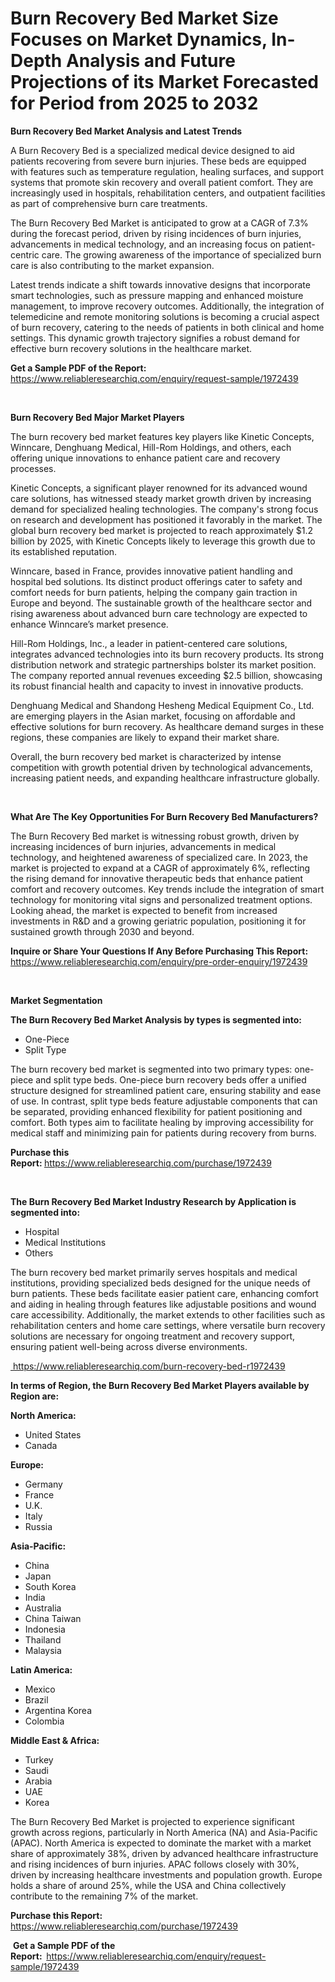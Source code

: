 <p><h1>Burn Recovery Bed Market Size Focuses on Market Dynamics, In-Depth Analysis and Future Projections of its Market Forecasted for Period from 2025 to 2032</h1></p><p><strong>Burn Recovery Bed Market Analysis and Latest Trends</strong></p>
<p><p>A Burn Recovery Bed is a specialized medical device designed to aid patients recovering from severe burn injuries. These beds are equipped with features such as temperature regulation, healing surfaces, and support systems that promote skin recovery and overall patient comfort. They are increasingly used in hospitals, rehabilitation centers, and outpatient facilities as part of comprehensive burn care treatments.</p><p>The Burn Recovery Bed Market is anticipated to grow at a CAGR of 7.3% during the forecast period, driven by rising incidences of burn injuries, advancements in medical technology, and an increasing focus on patient-centric care. The growing awareness of the importance of specialized burn care is also contributing to the market expansion. </p><p>Latest trends indicate a shift towards innovative designs that incorporate smart technologies, such as pressure mapping and enhanced moisture management, to improve recovery outcomes. Additionally, the integration of telemedicine and remote monitoring solutions is becoming a crucial aspect of burn recovery, catering to the needs of patients in both clinical and home settings. This dynamic growth trajectory signifies a robust demand for effective burn recovery solutions in the healthcare market.</p></p>
<p><strong>Get a Sample PDF of the Report:&nbsp;</strong> <a href="https://www.reliableresearchiq.com/enquiry/request-sample/1972439?utm_campaign=2315&utm_medium=2&utm_source=Github&utm_content=ia&utm_term=13042025&utm_id=burn-recovery-bed">https://www.reliableresearchiq.com/enquiry/request-sample/1972439</a></p>
<p>&nbsp;</p>
<p><strong>Burn Recovery Bed Major Market Players</strong></p>
<p><p>The burn recovery bed market features key players like Kinetic Concepts, Winncare, Denghuang Medical, Hill-Rom Holdings, and others, each offering unique innovations to enhance patient care and recovery processes.</p><p>Kinetic Concepts, a significant player renowned for its advanced wound care solutions, has witnessed steady market growth driven by increasing demand for specialized healing technologies. The company's strong focus on research and development has positioned it favorably in the market. The global burn recovery bed market is projected to reach approximately $1.2 billion by 2025, with Kinetic Concepts likely to leverage this growth due to its established reputation.</p><p>Winncare, based in France, provides innovative patient handling and hospital bed solutions. Its distinct product offerings cater to safety and comfort needs for burn patients, helping the company gain traction in Europe and beyond. The sustainable growth of the healthcare sector and rising awareness about advanced burn care technology are expected to enhance Winncare’s market presence.</p><p>Hill-Rom Holdings, Inc., a leader in patient-centered care solutions, integrates advanced technologies into its burn recovery products. Its strong distribution network and strategic partnerships bolster its market position. The company reported annual revenues exceeding $2.5 billion, showcasing its robust financial health and capacity to invest in innovative products.</p><p>Denghuang Medical and Shandong Hesheng Medical Equipment Co., Ltd. are emerging players in the Asian market, focusing on affordable and effective solutions for burn recovery. As healthcare demand surges in these regions, these companies are likely to expand their market share.</p><p>Overall, the burn recovery bed market is characterized by intense competition with growth potential driven by technological advancements, increasing patient needs, and expanding healthcare infrastructure globally.</p></p>
<p>&nbsp;</p>
<p><strong>What Are The Key Opportunities For Burn Recovery Bed Manufacturers?</strong></p>
<p><p>The Burn Recovery Bed market is witnessing robust growth, driven by increasing incidences of burn injuries, advancements in medical technology, and heightened awareness of specialized care. In 2023, the market is projected to expand at a CAGR of approximately 6%, reflecting the rising demand for innovative therapeutic beds that enhance patient comfort and recovery outcomes. Key trends include the integration of smart technology for monitoring vital signs and personalized treatment options. Looking ahead, the market is expected to benefit from increased investments in R&D and a growing geriatric population, positioning it for sustained growth through 2030 and beyond.</p></p>
<p><strong>Inquire or Share Your Questions If Any Before Purchasing This Report:</strong> <a href="https://www.reliableresearchiq.com/enquiry/pre-order-enquiry/1972439?utm_campaign=2315&utm_medium=2&utm_source=Github&utm_content=ia&utm_term=13042025&utm_id=burn-recovery-bed">https://www.reliableresearchiq.com/enquiry/pre-order-enquiry/1972439</a></p>
<p>&nbsp;</p>
<p><strong>Market Segmentation</strong></p>
<p><strong>The Burn Recovery Bed Market Analysis by types is segmented into:</strong></p>
<p><ul><li>One-Piece</li><li>Split Type</li></ul></p>
<p><p>The burn recovery bed market is segmented into two primary types: one-piece and split type beds. One-piece burn recovery beds offer a unified structure designed for streamlined patient care, ensuring stability and ease of use. In contrast, split type beds feature adjustable components that can be separated, providing enhanced flexibility for patient positioning and comfort. Both types aim to facilitate healing by improving accessibility for medical staff and minimizing pain for patients during recovery from burns.</p></p>
<p><strong>Purchase this Report:&nbsp;</strong><a href="https://www.reliableresearchiq.com/purchase/1972439?utm_campaign=2315&utm_medium=2&utm_source=Github&utm_content=ia&utm_term=13042025&utm_id=burn-recovery-bed">https://www.reliableresearchiq.com/purchase/1972439</a></p>
<p>&nbsp;</p>
<p><strong>The Burn Recovery Bed Market Industry Research by Application is segmented into:</strong></p>
<p><ul><li>Hospital</li><li>Medical Institutions</li><li>Others</li></ul></p>
<p><p>The burn recovery bed market primarily serves hospitals and medical institutions, providing specialized beds designed for the unique needs of burn patients. These beds facilitate easier patient care, enhancing comfort and aiding in healing through features like adjustable positions and wound care accessibility. Additionally, the market extends to other facilities such as rehabilitation centers and home care settings, where versatile burn recovery solutions are necessary for ongoing treatment and recovery support, ensuring patient well-being across diverse environments.</p></p>
<p><a href="https://www.reliableresearchiq.com/burn-recovery-bed-r1972439?utm_campaign=2315&utm_medium=2&utm_source=Github&utm_content=ia&utm_term=13042025&utm_id=burn-recovery-bed">&nbsp;https://www.reliableresearchiq.com/burn-recovery-bed-r1972439</a></p>
<p><strong>In terms of Region, the Burn Recovery Bed Market Players available by Region are:</strong></p>
<p>
    <p> <strong> North America: </strong>
        <ul>
            <li>United States</li>
            <li>Canada</li>
        </ul>
        </p> 
    <p> <strong> Europe: </strong>
        <ul>
            <li>Germany</li>
            <li>France</li>
            <li>U.K.</li>
            <li>Italy</li>
            <li>Russia</li>
        </ul>
        </p> 
    <p> <strong> Asia-Pacific: </strong>
        <ul>
            <li>China</li>
            <li>Japan</li>
            <li>South Korea</li>
            <li>India</li>
            <li>Australia</li>
            <li>China Taiwan</li>
            <li>Indonesia</li>
            <li>Thailand</li>
            <li>Malaysia</li>
        </ul>
        </p> 
    <p> <strong> Latin America: </strong>
        <ul>
            <li>Mexico</li>
            <li>Brazil</li>
            <li>Argentina Korea</li>
            <li>Colombia</li>
        </ul>
        </p> 
    <p> <strong> Middle East & Africa: </strong>
        <ul>
            <li>Turkey</li>
            <li>Saudi</li>
            <li>Arabia</li>
            <li>UAE</li>
            <li>Korea</li>
        </ul>
    </p>
    </p>
<p><p>The Burn Recovery Bed Market is projected to experience significant growth across regions, particularly in North America (NA) and Asia-Pacific (APAC). North America is expected to dominate the market with a market share of approximately 38%, driven by advanced healthcare infrastructure and rising incidences of burn injuries. APAC follows closely with 30%, driven by increasing healthcare investments and population growth. Europe holds a share of around 25%, while the USA and China collectively contribute to the remaining 7% of the market.</p></p>
<p><strong>Purchase this Report: </strong><a href="https://www.reliableresearchiq.com/purchase/1972439?utm_campaign=2315&utm_medium=2&utm_source=Github&utm_content=ia&utm_term=13042025&utm_id=burn-recovery-bed">https://www.reliableresearchiq.com/purchase/1972439</a></p>
<p>&nbsp;<strong>Get a Sample PDF of the Report:&nbsp;&nbsp;</strong><a href="https://www.reliableresearchiq.com/enquiry/request-sample/1972439?utm_campaign=2315&utm_medium=2&utm_source=Github&utm_content=ia&utm_term=13042025&utm_id=burn-recovery-bed">https://www.reliableresearchiq.com/enquiry/request-sample/1972439</a></p>
<p><strong></strong></p>
<p><p></p><p></p><p></p></p>
